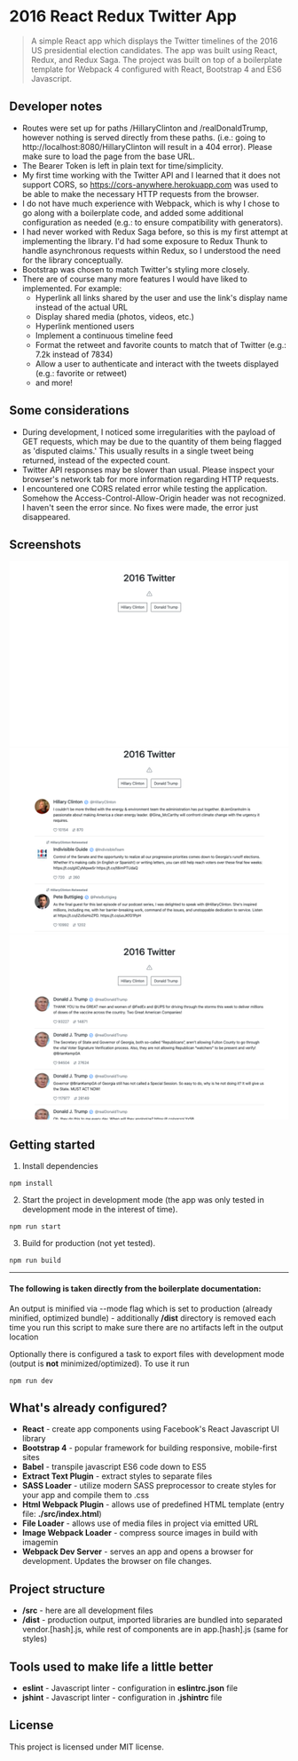# 2016 React Redux Twitter App

> A simple React app which displays the Twitter timelines of the 2016 US presidential election candidates. The app was built using React, Redux, and Redux Saga. The project was built on top of a boilerplate template for Webpack 4 configured with React, Bootstrap 4 and ES6 Javascript.

## Developer notes

* Routes were set up for paths /HillaryClinton and /realDonaldTrump, however nothing is served directly from these paths.
  (i.e.: going to http://localhost:8080/HillaryClinton will result in a 404 error). Please make sure to load the page from the base URL.
* The Bearer Token is left in plain text for time/simplicity.
* My first time working with the Twitter API and I learned that it does not support CORS, so https://cors-anywhere.herokuapp.com was used to be able to make the necessary HTTP requests from the browser.
* I do not have much experience with Webpack, which is why I chose to go along with a boilerplate code, and added some additional configuration as needed (e.g.: to ensure compatibility with generators).
* I had never worked with Redux Saga before, so this is my first attempt at implementing the library. I'd had some exposure to Redux Thunk to handle asynchronous requests within Redux, so I understood the need for the library conceptually.
* Bootstrap was chosen to match Twitter's styling more closely.
* There are of course many more features I would have liked to implemented. For example:
    * Hyperlink all links shared by the user and use the link's display name instead of the actual URL
    * Display shared media (photos, videos, etc.)
    * Hyperlink mentioned users
    * Implement a continuous timeline feed
    * Format the retweet and favorite counts to match that of Twitter (e.g.: 7.2k instead of 7834)
    * Allow a user to authenticate and interact with the tweets displayed (e.g.: favorite or retweet)
    * and more!
  
## Some considerations
* During development, I noticed some irregularities with the payload of GET requests, which may be due to the quantity of them being flagged as 'disputed claims.' This usually results in a single tweet being returned, instead of the expected count.
* Twitter API responses may be slower than usual. Please inspect your browser's network tab for more information regarding HTTP requests.
* I encountered one CORS related error while testing the application. Somehow the Access-Control-Allow-Origin header was not recognized. I haven't seen the error since. No fixes were made, the error just disappeared.
  
## Screenshots

![alt text](img/2016_Twitter_home.png)
![alt text](img/2016_Twitter_HRC_view.png)
![alt text](img/2016_Twitter_DJT_view.png)

    
## Getting started

1. Install dependencies

```
npm install
```

2. Start the project in development mode (the app was only tested in development mode in the interest of time).

```
npm run start
```

3. Build for production (not yet tested).

```
npm run build
```
---
#### The following is taken directly from the boilerplate documentation:

An output is minified via --mode flag which is set to production (already minified, optimized bundle) - additionally **/dist** directory is removed each time you run this script to make sure there are no artifacts left in the output location

Optionally there is configured a task to export files with development mode (output is **not** minimized/optimized). To use it run

```
npm run dev
```

## What's already configured?

* **React** - create app components using Facebook's React Javascript UI library
* **Bootstrap 4** - popular framework for building responsive, mobile-first sites
* **Babel** - transpile javascript ES6 code down to ES5
* **Extract Text Plugin** - extract styles to separate files
* **SASS Loader** - utilize modern SASS preprocessor to create styles for your app and compile them to .css
* **Html Webpack Plugin** - allows use of predefined HTML template (entry file: **./src/index.html**)
* **File Loader** - allows use of media files in project via emitted URL
* **Image Webpack Loader** - compress source images in build with imagemin
* **Webpack Dev Server** - serves an app and opens a browser for development. Updates the browser on file changes.

## Project structure

* **/src** - here are all development files
* **/dist** - production output, imported libraries are bundled into separated vendor.[hash].js, while rest of components are in app.[hash].js (same for styles)

## Tools used to make life a little better

* **eslint** - Javascript linter - configuration in **eslintrc.json** file
* **jshint** - Javascript linter - configuration in **.jshintrc** file

## License

This project is licensed under MIT license.

